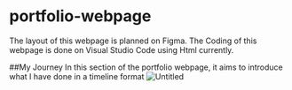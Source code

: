 # portfolio-webpage

The layout of this webpage is planned on Figma. 
The Coding of this webpage is done on Visual Studio Code using Html currently. 

##My Journey
In this section of the portfolio webpage, it aims to introduce what I have done in a timeline format
![Untitled](https://user-images.githubusercontent.com/74776084/137837357-c4e9786e-74d8-41b4-ba76-a2eb0a2ade0a.jpg)
